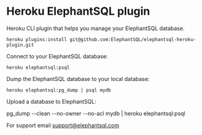 Heroku ElephantSQL plugin
==================

Heroku CLI plugin that helps you manage your ElephantSQL database.

    heroku plugins:install git@github.com:ElephantSQL/elephantsql-heroku-plugin.git

Connect to your ElephantSQL database:

    heroku elephantsql:psql

Dump the ElephantSQL database to your local database:

    heroku elephantsql:pg_dump | psql mydb

Upload a database to ElephantSQL:

   pg_dump --clean --no-owner --no-acl mydb | heroku elephantsql:psql

For support email support@elephantsql.com
